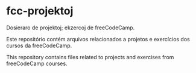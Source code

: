 # fcc-projektoj

Dosieraro de projektoj; ekzercoj de freeCodeCamp.

Este repositório contém arquivos relacionados a projetos e exercícios dos cursos da freeCodeCamp.

This repository contains files related to projects and exercises from freeCodeCamp courses.
